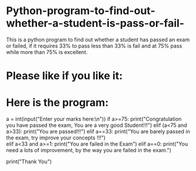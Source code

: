 # Python-program-to-find-out-whether-a-student-is-pass-or-fail-
This is a python program to find out whether a student has passed an exam or failed, if it requires 33% to pass less than 33% is fail and at 75% pass while more than 75% is excellent. 
 # Please like if you like it:
 # Here is the program: 
 a = int(input("Enter your marks here:\n"))
if a>=75:
    print("Congratulation you have passed the exam, You are a very good Student!!!")
elif (a<75 and a>33):
    print("You are passed!!!")
elif a==33:
    print("You are barely passed in the exam, try improve your concepts !!!")    
elif a<33 and a>=1:
    print("You are failed in the Exam") 
elif a==0:
    print("You need a lots of improvement, by the way you are failed in the exam.")     

print("Thank You")   

